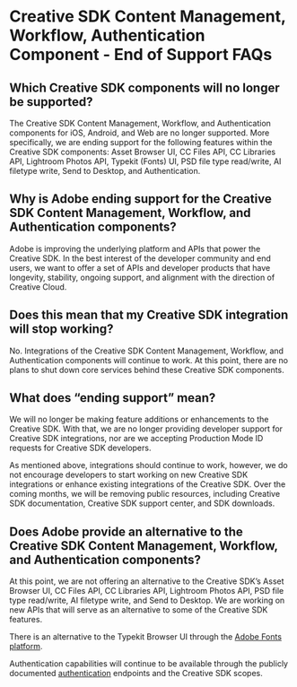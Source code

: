 # Creative SDK Content Management, Workflow, Authentication Component - End of Support FAQs

## Which Creative SDK components will no longer be supported?

The Creative SDK Content Management, Workflow, and Authentication components for iOS, Android, and Web are no longer supported. More specifically, we are ending support for the following features within the Creative SDK components: Asset Browser UI, CC Files API, CC Libraries API, Lightroom Photos API, Typekit (Fonts) UI, PSD file type read/write, AI filetype write, Send to Desktop, and Authentication.

## Why is Adobe ending support for the Creative SDK Content Management, Workflow, and Authentication components?

Adobe is improving the underlying platform and APIs that power the Creative SDK. In the best interest of the developer community and end users, we want to offer a set of APIs and developer products that have longevity, stability, ongoing support, and alignment with the direction of Creative Cloud.

## Does this mean that my Creative SDK integration will stop working?

No. Integrations of the Creative SDK Content Management, Workflow, and Authentication components will continue to work. At this point, there are no plans to shut down core services behind these Creative SDK components.

## What does “ending support” mean?

We will no longer be making feature additions or enhancements to the Creative SDK. With that, we are no longer providing developer support for Creative SDK integrations, nor are we accepting Production Mode ID requests for Creative SDK developers.

As mentioned above, integrations should continue to work, however, we do not encourage developers to start working on new Creative SDK integrations or enhance existing integrations of the Creative SDK. Over the coming months, we will be removing public resources, including Creative SDK documentation, Creative SDK support center, and SDK downloads.

## Does Adobe provide an alternative to the Creative SDK Content Management, Workflow, and Authentication components?

At this point, we are not offering an alternative to the Creative SDK’s Asset Browser UI, CC Files API, CC Libraries API, Lightroom Photos API, PSD file type read/write, AI filetype write, and Send to Desktop. We are working on new APIs that will serve as an alternative to some of the Creative SDK features.

There is an alternative to the Typekit Browser UI through the [Adobe Fonts platform](https://www.adobe.io/apis/creativecloud/adobe-fonts.html).

Authentication capabilities will continue to be available through the publicly documented [authentication](https://developer.adobe.com/developer-console/docs/guides/authentication/) endpoints and the Creative SDK scopes.
